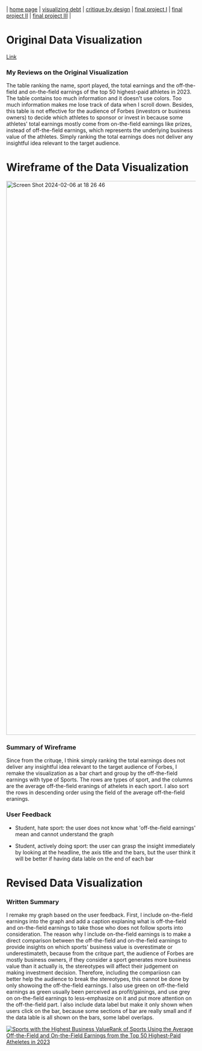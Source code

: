 | [home page](https://cmustudent.github.io/tswd-portfolio-templates/) | [visualizing debt](visualizing-government-debt.md) | [critique by design](critique-by-design.md) | [final project I](final-project-part-one.md) | [final project II](final-project-part-two.md) | [final project III](final-project-part-three.md) |


# Original Data Visualization

[Link](https://www.forbes.com/lists/athletes/?sh=734b983d5b7e)

### My Reviews on the Original Visualization
The table ranking the name, sport played, the total earnings and the off-the-field and on-the-field earnings of the top 50 highest-paid athletes in 2023. The table contains too much information and it doesn't use colors. Too much information makes me lose track of data when I scroll down. Besides, this table is not effective for the audience of Forbes (investors or business owners) to decide which athletes to sponsor or invest in because some athletes' total earnings mostly come from on-the-field earnings like prizes, instead of off-the-field earnings, which represents the underlying business value of the athletes. Simply ranking the total earnings does not deliver any insightful idea relevant to the target audience. 

# Wireframe of the Data Visualization
<img width="1470" alt="Screen Shot 2024-02-06 at 18 26 46" src="https://github.com/TinaZhang1219/Tina-Zhang-Portfolio/assets/157413922/28b041c4-badc-42b4-94be-70d4b34928c5">

### Summary of Wireframe
Since from the crituqe, I think simply ranking the total earnings does not deliver any insightful idea relevant to the target audience of Forbes, I remake the visualization as a bar chart and group by the off-the-field earnings with type of Sports. The rows are types of sport, and the columns are the average off-the-field eranings of athelets in each sport. I also sort the rows in descending order using the field of the average off-the-field eranings.

### User Feedback
- Student, hate sport: the user does not know what 'off-the-field earnings' mean and cannot understand the graph
  
- Student, actively doing sport: the user can grasp the insight immediately by looking at the headline, the axis title and the bars, but the user think it will be better if having data lable on the end of each bar

# Revised Data Visualization

### Written Summary
I remake my graph based on the user feedback. First, I include on-the-field earnings into the graph and add a caption explaning what is off-the-field and on-the-field earnings to take those who does not follow sports into consideration. The reason why I include on-the-field earnings is to make a direct comparison between the off-the-field and on-the-field earnings to provide insights on which sports' business value is overestimate or underestimateth, because from the critque part, the audience of Forbes are mostly business owners, if they consider a sport generates more business value than it actually is, the stereotypes will affect their judgement on making investment decision. Therefore, including the compariiosn can better help the audience to break the stereotypes, this cannot be done by only showoing the off-the-field earnings. I also use green on off-the-field earnings as green usually been perceived as profit/gainings, and use grey on on-the-field earnings to less-emphasize on it and put more attention on the off-the-field part. I also include data label but make it only shown when users click on the bar, because some sections of bar are really small and if the data lable is all shown on the bars, some label overlaps.

<div class='tableauPlaceholder' id='viz1707178052856' style='position: relative'><noscript><a href='#'><img alt='Sports with the Highest Business ValueRank of Sports Using the Average Off-the-Field and On-the-Field Earnings from the Top 50 Highest-Paid Atheletes in 2023 ' src='https:&#47;&#47;public.tableau.com&#47;static&#47;images&#47;Sp&#47;SportswiththeHighestBusinessValue&#47;Sheet12&#47;1_rss.png' style='border: none' /></a></noscript><object class='tableauViz'  style='display:none;'><param name='host_url' value='https%3A%2F%2Fpublic.tableau.com%2F' /> <param name='embed_code_version' value='3' /> <param name='site_root' value='' /><param name='name' value='SportswiththeHighestBusinessValue&#47;Sheet12' /><param name='tabs' value='no' /><param name='toolbar' value='yes' /><param name='static_image' value='https:&#47;&#47;public.tableau.com&#47;static&#47;images&#47;Sp&#47;SportswiththeHighestBusinessValue&#47;Sheet12&#47;1.png' /> <param name='animate_transition' value='yes' /><param name='display_static_image' value='yes' /><param name='display_spinner' value='yes' /><param name='display_overlay' value='yes' /><param name='display_count' value='yes' /><param name='language' value='en-US' /><param name='filter' value='publish=yes' /></object></div>
<script type='text/javascript'>                    
  var divElement = document.getElementById('viz1707178052856');                    
  var vizElement = divElement.getElementsByTagName('object')[0];                    
  vizElement.style.width='100%';vizElement.style.height=(divElement.offsetWidth*0.75)+'px';                    
  var scriptElement = document.createElement('script');                    
  scriptElement.src = 'https://public.tableau.com/javascripts/api/viz_v1.js';                    
  vizElement.parentNode.insertBefore(scriptElement, vizElement);                
</script>

